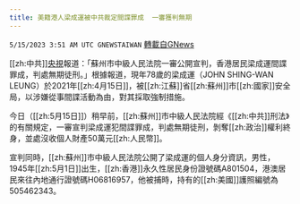 ```yaml
---
title: 美籍港人梁成運被中共裁定間諜罪成  一審獲判無期
---
```

`5/15/2023 3:51 AM UTC GNEWSTAIWAN` [轉載自GNews](https://gnews.org/articles/1300817)

[[zh:中共]][央視](https://news.cctv.com/2023/05/15/ARTIM5YIr7BrY8tPO2Ej8hnm230515.shtml)報道：「蘇州市中級人民法院一審公開宣判，香港居民梁成運間諜罪成，判處無期徒刑。」根據報道，現年78歲的梁成運（JOHN SHING-WAN LEUNG）於2021年[[zh:4月15日]]，被[[zh:江蘇]]省[[zh:蘇州]]市[[zh:國家]]安全局，以涉嫌從事間諜活動為由，對其採取強制措施。

  

今日（[[zh:5月15日]]）稍早前，[[zh:蘇州]]市中級人民法院經《[[zh:中共]]刑法》的有關規定，一審宣判梁成運犯間諜罪成，判處無期徒刑，剝奪[[zh:政治]]權利終身，並處沒收個人財產50萬元[[zh:人民幣]]。

  

宣判同時，[[zh:蘇州]]市中級人民法院公開了梁成運的個人身分資訊，男性，1945年[[zh:5月1日]]出生，[[zh:香港]]永久性居民身份證號碼A801504，港澳居民來往內地通行證號碼H06816957，他被捕時，持有的[[zh:美國]]護照編號為505462343。
